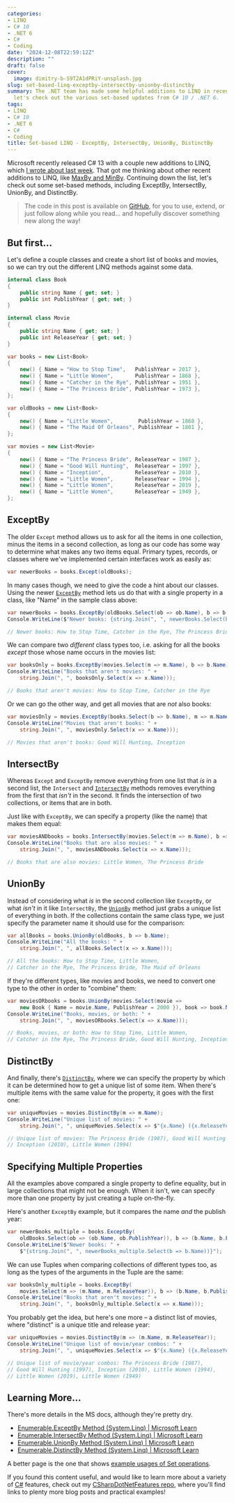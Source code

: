 ```yaml
---
categories:
- LINQ
- C# 10
- .NET 6
- C#
- Coding
date: "2024-12-08T22:59:12Z"
description: ""
draft: false
cover:
  image: dimitry-b-S9T2A1dPRiY-unsplash.jpg
slug: set-based-linq-exceptby-intersectby-unionby-distinctby
summary: The .NET team has made some helpful additions to LINQ in recent years. Today
  let's check out the various set-based updates from C# 10 / .NET 6.
tags:
- LINQ
- C# 10
- .NET 6
- C#
- Coding
title: Set-based LINQ - ExceptBy, IntersectBy, UnionBy, DistinctBy
---
```

Microsoft recently released C# 13 with a couple new additions to LINQ, which [I wrote about last week](https://grantwinney.com/using-linq-countby-and-aggregateby-in-csharp/). That got me thinking about other recent additions to LINQ, like [MaxBy and MinBy](https://grantwinney.com/using-minby-and-maxby-in-csharp/). Continuing down the list, let's check out some set-based methods, including ExceptBy, IntersectBy, UnionBy, and DistinctBy.

> The code in this post is available on [GitHub](https://github.com/grantwinney/CSharpDotNetFeatures/tree/master/C%23%2010/SetBasedLinqMethods), for you to use, extend, or just follow along while you read... and hopefully discover something new along the way!

## But first...

Let's define a couple classes and create a short list of books and movies, so we can try out the different LINQ methods against some data.

```csharp
internal class Book
{
    public string Name { get; set; }
    public int PublishYear { get; set; }
}

internal class Movie
{
    public string Name { get; set; }
    public int ReleaseYear { get; set; }
}

var books = new List<Book>
{
    new() { Name = "How to Stop Time",   PublishYear = 2017 },
    new() { Name = "Little Women",       PublishYear = 1868 },
    new() { Name = "Catcher in the Rye", PublishYear = 1951 },
    new() { Name = "The Princess Bride", PublishYear = 1973 },
};

var oldBooks = new List<Book>
{
    new() { Name = "Little Women",        PublishYear = 1868 },
    new() { Name = "The Maid Of Orleans", PublishYear = 1801 },
};

var movies = new List<Movie>
{
    new() { Name = "The Princess Bride", ReleaseYear = 1987 },
    new() { Name = "Good Will Hunting",  ReleaseYear = 1997 },
    new() { Name = "Inception",          ReleaseYear = 2010 },
    new() { Name = "Little Women",       ReleaseYear = 1994 },
    new() { Name = "Little Women",       ReleaseYear = 2019 },
    new() { Name = "Little Women",       ReleaseYear = 1949 },
};
```

## ExceptBy

The older `Except` method allows us to ask for all the items in one collection, minus the items in a second collection, as long as our code has some way to determine what makes any two items equal. Primary types, records, or classes where we've implemented certain interfaces work as easily as:

```csharp
var newerBooks = books.Except(oldBooks);
```

In many cases though, we need to give the code a hint about our classes. Using the newer [`ExceptBy`](https://learn.microsoft.com/en-us/dotnet/api/system.linq.enumerable.exceptby) method lets us do that with a single property in a class, like "Name" in the sample class above:

```csharp
var newerBooks = books.ExceptBy(oldBooks.Select(ob => ob.Name), b => b.Name);
Console.WriteLine($"Newer books: {string.Join(", ", newerBooks.Select(b => b.Name))}");

// Newer books: How to Stop Time, Catcher in the Rye, The Princess Bride
```

We can compare two _different_ class types too, i.e. asking for all the books _except_ those whose name occurs in the movies list:

```csharp
var booksOnly = books.ExceptBy(movies.Select(m => m.Name), b => b.Name);
Console.WriteLine("Books that aren't movies: " +
    string.Join(", ", booksOnly.Select(x => x.Name)));

// Books that aren't movies: How to Stop Time, Catcher in the Rye
```

Or we can go the other way, and get all movies that are _not_ also books:

```csharp
var moviesOnly = movies.ExceptBy(books.Select(b => b.Name), m => m.Name);
Console.WriteLine("Movies that aren't books: " +
    string.Join(", ", moviesOnly.Select(x => x.Name)));

// Movies that aren't books: Good Will Hunting, Inception
```

## IntersectBy

Whereas `Except` and `ExceptBy` remove everything from one list that _is_ in a second list, the `Intersect` and [`IntersectBy`](https://learn.microsoft.com/en-us/dotnet/api/system.linq.enumerable.intersectby) methods removes everything from the first that _isn't_ in the second. It finds the intersection of two collections, or items that are in both.

Just like with `ExceptBy`, we can specify a property (like the name) that makes them equal:

```csharp
var moviesANDbooks = books.IntersectBy(movies.Select(m => m.Name), b => b.Name);
Console.WriteLine("Books that are also movies: " +
    string.Join(", ", moviesANDbooks.Select(x => x.Name)));

// Books that are also movies: Little Women, The Princess Bride
```

## UnionBy

Instead of considering what _is_ in the second collection like `ExceptBy`, or what _isn't_ in it like `IntersectBy`, the [`UnionBy`](https://learn.microsoft.com/en-us/dotnet/api/system.linq.enumerable.unionby) method just grabs a unique list of everything in both. If the collections contain the same class type, we just specify the parameter name it should use for the comparison:

```csharp
var allBooks = books.UnionBy(oldBooks, b => b.Name);
Console.WriteLine("All the books: " +
    string.Join(", ", allBooks.Select(x => x.Name)));

// All the books: How to Stop Time, Little Women,
// Catcher in the Rye, The Princess Bride, The Maid of Orleans
```

If they're different types, like movies and books, we need to convert one type to the other in order to "combine" them:

```csharp
var moviesORbooks = books.UnionBy(movies.Select(movie =>
    new Book { Name = movie.Name, PublishYear = 2000 }), book => book.Name);
Console.WriteLine("Books, movies, or both: " +
    string.Join(", ", moviesORbooks.Select(x => x.Name)));

// Books, movies, or both: How to Stop Time, Little Women,
// Catcher in the Rye, The Princess Bride, Good Will Hunting, Inception
```

## DistinctBy

And finally, there's [`DistinctBy`](https://learn.microsoft.com/en-us/dotnet/api/system.linq.enumerable.distinctby), where we can specify the property by which it can be determined how to get a unique list of some item. When there's multiple items with the same value for the property, it goes with the first one:

```csharp
var uniqueMovies = movies.DistinctBy(m => m.Name);
Console.WriteLine("Unique list of movies: " +
    string.Join(", ", uniqueMovies.Select(x => $"{x.Name} ({x.ReleaseYear})")));

// Unique list of movies: The Princess Bride (1987), Good Will Hunting (1997),
// Inception (2010), Little Women (1994)
```

## Specifying Multiple Properties

All the examples above compared a single property to define equality, but in large collections that might not be enough. When it isn't, we can specify more than one property by just creating a tuple on-the-fly.

Here's another `ExceptBy` example, but it compares the name _and_ the publish year:

```csharp
var newerBooks_multiple = books.ExceptBy(
    oldBooks.Select(ob => (ob.Name, ob.PublishYear)), b => (b.Name, b.PublishYear));
Console.WriteLine($"Newer books: " +
    $"{string.Join(", ", newerBooks_multiple.Select(b => b.Name))}");
```

We can use Tuples when comparing collections of different types too, as long as the types of the arguments in the Tuple are the same:

```csharp
var booksOnly_multiple = books.ExceptBy(
    movies.Select(m => (m.Name, m.ReleaseYear)), b => (b.Name, b.PublishYear));
Console.WriteLine("Books that aren't movies: " +
    string.Join(", ", booksOnly_multiple.Select(x => x.Name)));
```

You probably get the idea, but here's one more – a distinct list of movies, where "distinct" is a unique title and release year:

```csharp
var uniqueMovies = movies.DistinctBy(m => (m.Name, m.ReleaseYear));
Console.WriteLine("Unique list of movie/year combos: " +
    string.Join(", ", uniqueMovies.Select(x => $"{x.Name} ({x.ReleaseYear})")));

// Unique list of movie/year combos: The Princess Bride (1987),
// Good Will Hunting (1997), Inception (2010), Little Women (1994),
// Little Women (2019), Little Women (1949)
```

## Learning More...

There's more details in the MS docs, although they're pretty dry.

- [Enumerable.ExceptBy Method (System.Linq) | Microsoft Learn](https://learn.microsoft.com/en-us/dotnet/api/system.linq.enumerable.exceptby)
- [Enumerable.IntersectBy Method (System.Linq) | Microsoft Learn](https://learn.microsoft.com/en-us/dotnet/api/system.linq.enumerable.intersectby)
- [Enumerable.UnionBy Method (System.Linq) | Microsoft Learn](https://learn.microsoft.com/en-us/dotnet/api/system.linq.enumerable.unionby)
- [Enumerable.DistinctBy Method (System.Linq) | Microsoft Learn](https://learn.microsoft.com/en-us/dotnet/api/system.linq.enumerable.distinctby)

A better page is the one that shows [example usages of Set operations](https://learn.microsoft.com/en-us/dotnet/csharp/linq/standard-query-operators/set-operations).

If you found this content useful, and would like to learn more about a variety of [C#](https://grantwinney.com/tag/csharp/) features, check out my [CSharpDotNetFeatures repo](https://github.com/grantwinney/CSharpDotNetFeatures), where you'll find links to plenty more blog posts and practical examples!